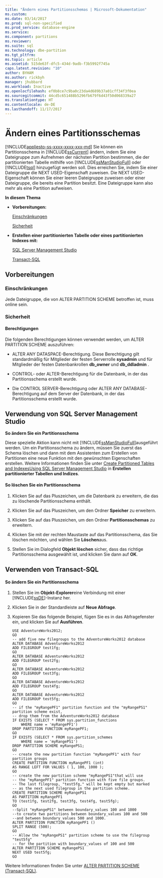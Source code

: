 ```yaml
---
title: "Ändern eines Partitionsschemas | Microsoft-Dokumentation"
ms.custom: 
ms.date: 03/14/2017
ms.prod: sql-non-specified
ms.prod_service: database-engine
ms.service: 
ms.component: partitions
ms.reviewer: 
ms.suite: sql
ms.technology: dbe-partition
ms.tgt_pltfrm: 
ms.topic: article
ms.assetid: 515de63f-dfc5-434d-9adb-f3b5992f745a
caps.latest.revision: "10"
author: BYHAM
ms.author: rickbyh
manager: jhubbard
ms.workload: Inactive
ms.openlocfilehash: ef0b8ce7c9ba0c23da4d689b37a01cff34f3f0ea
ms.sourcegitcommit: 44cd5c651488b5296fb679f6d43f50d068339a27
ms.translationtype: HT
ms.contentlocale: de-DE
ms.lasthandoff: 11/17/2017
---
```

# <a name="modify-a-partition-scheme"></a>Ändern eines Partitionsschemas
[!INCLUDE[appliesto-ss-xxxx-xxxx-xxx-md](../../includes/appliesto-ss-xxxx-xxxx-xxx-md.md)] Sie können ein Partitionsschema in [!INCLUDE[ssCurrent](../../includes/sscurrent-md.md)] ändern, indem Sie eine Dateigruppe zum Aufnehmen der nächsten Partition bestimmen, die der partitionierten Tabelle mithilfe von [!INCLUDE[ssManStudioFull](../../includes/ssmanstudiofull-md.md)] oder [!INCLUDE[tsql](../../includes/tsql-md.md)] hinzugefügt werden soll. Dies erreichen Sie, indem Sie einer Dateigruppe die NEXT USED-Eigenschaft zuweisen. Die NEXT USED-Eigenschaft können Sie einer leeren Dateigruppe zuweisen oder einer Dateigruppe, die bereits eine Partition besitzt. Eine Dateigruppe kann also mehr als eine Partition aufweisen.  
  
 **In diesem Thema**  
  
-   **Vorbereitungen:**  
  
     [Einschränkungen](#Restrictions)  
  
     [Sicherheit](#Security)  
  
-   **Erstellen einer partitionierten Tabelle oder eines partitionierten Indexes mit:**  
  
     [SQL Server Management Studio](#SSMSProcedure)  
  
     [Transact-SQL](#TsqlProcedure)  
  
##  <a name="BeforeYouBegin"></a> Vorbereitungen  
  
###  <a name="Restrictions"></a> Einschränkungen  
 Jede Dateigruppe, die von ALTER PARTITION SCHEME betroffen ist, muss online sein.  
  
###  <a name="Security"></a> Sicherheit  
  
####  <a name="Permissions"></a> Berechtigungen  
 Die folgenden Berechtigungen können verwendet werden, um ALTER PARTITION SCHEME auszuführen:  
  
-   ALTER ANY DATASPACE-Berechtigung. Diese Berechtigung gilt standardmäßig für Mitglieder der festen Serverrolle **sysadmin** und für Mitglieder der festen Datenbankrollen **db_owner** und **db_ddladmin** .  
  
-   CONTROL- oder ALTER-Berechtigung für die Datenbank, in der das Partitionsschema erstellt wurde.  
  
-   Die CONTROL SERVER-Berechtigung oder ALTER ANY DATABASE-Berechtigung auf dem Server der Datenbank, in der das Partitionsschema erstellt wurde.  
  
##  <a name="SSMSProcedure"></a> Verwendung von SQL Server Management Studio  
 **So ändern Sie ein Partitionsschema**  
  
 Diese spezielle Aktion kann nicht mit [!INCLUDE[ssManStudioFull](../../includes/ssmanstudiofull-md.md)]ausgeführt werden. Um ein Partitionsschema zu ändern, müssen Sie zuerst das Schema löschen und dann mit dem Assistenten zum Erstellen von Partitionen eine neue Funktion mit den gewünschten Eigenschaften erstellen. Weitere Informationen finden Sie unter [Create Partitioned Tables and Indexes](../../relational-databases/partitions/create-partitioned-tables-and-indexes.md)[Using SQL Server Management Studio](../../relational-databases/partitions/create-partitioned-tables-and-indexes.md#SSMSProcedure) in **Erstellen partitionierter Tabellen und Indizes**.  
  
#### <a name="to-delete-a-partition-scheme"></a>So löschen Sie ein Partitionsschema  
  
1.  Klicken Sie auf das Pluszeichen, um die Datenbank zu erweitern, die das zu löschende Partitionsschema enthält.  
  
2.  Klicken Sie auf das Pluszeichen, um den Ordner **Speicher** zu erweitern.  
  
3.  Klicken Sie auf das Pluszeichen, um den Ordner **Partitionsschemas** zu erweitern.  
  
4.  Klicken Sie mit der rechten Maustaste auf das Partitionsschema, das Sie löschen möchten, und wählen Sie **Löschen**aus.  
  
5.  Stellen Sie im Dialogfeld **Objekt löschen** sicher, dass das richtige Partitionsschema ausgewählt ist, und klicken Sie dann auf **OK**.  
  
##  <a name="TsqlProcedure"></a> Verwenden von Transact-SQL  
  
#### <a name="to-modify-a-partition-scheme"></a>So ändern Sie ein Partitionsschema  
  
1.  Stellen Sie im **Objekt-Explorer**eine Verbindung mit einer [!INCLUDE[ssDE](../../includes/ssde-md.md)]-Instanz her.  
  
2.  Klicken Sie in der Standardleiste auf **Neue Abfrage**.  
  
3.  Kopieren Sie das folgende Beispiel, fügen Sie es in das Abfragefenster ein, und klicken Sie auf **Ausführen**.  
  
    ```  
    USE AdventureWorks2012;  
    GO  
    -- add five new filegroups to the AdventureWorks2012 database  
    ALTER DATABASE AdventureWorks2012  
    ADD FILEGROUP test1fg;  
    GO  
    ALTER DATABASE AdventureWorks2012  
    ADD FILEGROUP test2fg;  
    GO  
    ALTER DATABASE AdventureWorks2012  
    ADD FILEGROUP test3fg;  
    GO  
    ALTER DATABASE AdventureWorks2012  
    ADD FILEGROUP test4fg;  
    GO  
    ALTER DATABASE AdventureWorks2012  
    ADD FILEGROUP test5fg;  
    GO  
    -- if the "myRangePF1" partition function and the "myRangePS1" partition scheme exist,  
    -- drop them from the AdventureWorks2012 database  
    IF EXISTS (SELECT * FROM sys.partition_functions  
        WHERE name = 'myRangePF1')  
    DROP PARTITION FUNCTION myRangePF1;  
    GO  
    IF EXISTS (SELECT * FROM sys.partition_schemes  
        WHERE name = 'myRangePS1')  
    DROP PARTITION SCHEME myRangePS1;  
    GO  
    -- create the new partition function "myRangePF1" with four partition groups  
    CREATE PARTITION FUNCTION myRangePF1 (int)  
    AS RANGE LEFT FOR VALUES ( 1, 100, 1000 );  
    GO  
    -- create the new partition scheme "myRangePS1"that will use   
    -- the "myRangePF1" partition function with five file groups.  
    -- The last filegroup, "test5fg," will be kept empty but marked  
    -- as the next used filegroup in the partition scheme.  
    CREATE PARTITION SCHEME myRangePS1  
    AS PARTITION myRangePF1  
    TO (test1fg, test2fg, test3fg, test4fg, test5fg);  
    GO  
    --Split "myRangePS1" between boundary_values 100 and 1000  
    --to create two partitions between boundary_values 100 and 500  
    --and between boundary_values 500 and 1000.  
    ALTER PARTITION FUNCTION myRangePF1 ()  
    SPLIT RANGE (500);  
    GO  
    -- Allow the "myRangePS1" partition scheme to use the filegroup "test5fg"  
    -- for the partition with boundary_values of 100 and 500  
    ALTER PARTITION SCHEME myRangePS1  
    NEXT USED test5fg;  
    GO  
    ```  
  
 Weitere Informationen finden Sie unter [ALTER PARTITION SCHEME &#40;Transact-SQL&#41;](../../t-sql/statements/alter-partition-scheme-transact-sql.md).  
  
  
